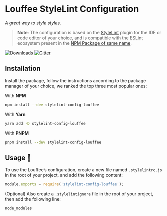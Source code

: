 # Louffee StyleLint Configuration

*A great way to style styles.*

> **Note**: The configuration is based on the [StyleLint](https://stylelint.io/) plugin for the IDE or code editor of your choice, and is compatible with the ESLint ecosystem present in the [NPM Package of same name](https://npmjs.com/package/stylelint).

[![Downloads](https://img.shields.io/npm/dm/stylelint-config-louffee.svg)](https://www.npmjs.com/package/stylelint-config-louffee)
[![Gitter](https://badges.gitter.im/Join%20Chat.svg)](https://gitter.im/louffee/stylelint-config-louffee?utm_source=badge&utm_medium=badge&utm_campaign=pr-badge)

## Installation

Install the package, follow the instructions according to the package manager of your choice, we ranked the top three most popular ones:

With **NPM**

```bash
npm install --dev stylelint-config-louffee
```

With **Yarn**

```bash
yarn add -D stylelint-config-louffee
```

With **PNPM**

```bash
pnpm install --dev stylelint-config-louffee
```

## Usage 📖

To use the Louffee’s configuration, create a new file named `.stylelintrc.js` in the root of your project, and add the following content:

```js
module.exports = require('stylelint-config-louffee');
```

(Optional) Also create a `.stylelintignore` file in the root of your project, then add the following line:

```plain
node_modules
```
